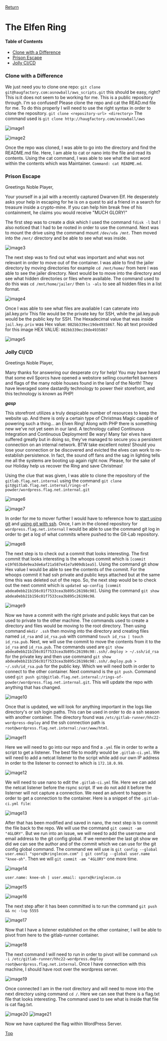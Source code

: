[Return](https://github.com/visionthex/SANS2022-Holiday-Hack-Challange/blob/main/README.md)

<h1 id="top">The Elfen Ring</h1>

#### Table of Contents

- [Clone with a Difference](#clone)
- [Prison Escape](#prison)
- [Jolly CI/CD](#jolly)

<h3 id="clone">Clone with a Difference</h3>

We just need you to clone one repo: `git clone git@haugfactory.com:asnowball/aws_scripts.git` this should be easy, right? This is:it does not seem to be working for me. This is a public repository through. I'm so confused! Please clone the repo and cat the READ.md file for me. To do this properly I will need to use the right syntax in order to clone the repository. `git clone <repository-url> <directory>` The command used is `git clone http://haugfactory.com/asnowball/aws`

![image1](https://github.com/visionthex/SANS2022-Holiday-Hack-Challange/blob/main/Images/TheElfenRingImages/image1.jpg "Git Command: git clone <repository-url> <directory>")

![image2](https://github.com/visionthex/SANS2022-Holiday-Hack-Challange/blob/main/Images/TheElfenRingImages/image2.jpg "Command: cd aws_scripts | ls | cat README.md")

Once the repo was cloned, I was able to go into the directory and find the README.md file. Here, I am able to cat or nano into the file and read its contents. Using the cat command, I was able to see what the last word within the contents which was Maintainer. `Command: cat README.md`.

<h3 id="prison">Prison Escape</h3>

Greetings Noble Player, 

Your yourself in a jail with a recently captured Dwarven Elf. He desperately asks your help in escaping for he is on a quest to aid a friend in a search for treasure inside a crypto-mine. If you can help him break free of his containment, he claims you would receive "MUCH GLORY!" 

The first step was to create a disk which I used the command `fdisk -l` but I also noticed that I had to be rooted in order to use the command. Next was to mount the drive using the command mount `/dev/vda /mnt`. Then moved into the `/mnt/` directory and be able to see what was inside.

![image3](https://github.com/visionthex/SANS2022-Holiday-Hack-Challange/blob/main/Images/TheElfenRingImages/image3.jpg "Command: fdisk -l | mount /dev/vda /mnt | cd /mnt/ | ls")

The next step was to find out what was important and what was not relevant in order to move out of the container. I was able to find the jailer directory by moving directories for example `cd /mnt/home/` from here I was able to see the jailer directory. Next would be to move into the directory and see what hidden directories or files where available. The command used to do this was `cd /mnt/home/jailer/` then `ls -als` to see all hidden files in a list format.

![image4](https://github.com/visionthex/SANS2022-Holiday-Hack-Challange/blob/main/Images/TheElfenRingImages/image4.jpg "Command: cd /mnt/home/jailer/ | ls -als | cat jail.key.priv")

Once I was able to see what files are avaliable I can catenate into jail.key.priv This file would be the private key for SSH, while the jail.key.pub would be the public key for SSH. The Hexadecimal value that was inside `jail.key.priv` was Hex value: `082bb339ec19de4935867`.
No alt text provided for this image
HEX VALUE: `082bb339ec19de4935867`

![image5](https://github.com/visionthex/SANS2022-Holiday-Hack-Challange/blob/main/Images/TheElfenRingImages/image5.jpg "HEX VALUE: 082bb339ec19de4935867")

<h3 id="jolly">Jolly CI/CD</h3>

Greetings Noble Player, 

Many thanks for answering our desperate cry for help! You may have heard that some evil Sporcs have opened a webstore selling counterfeit banners and flags of the many noble houses found in the land of the North! They have leveraged some dastardly technology to power their storefront, and this technology is known as PHP! 

***gasp*** 

This storefront utilizes a truly despicable number of resources to keep the website up. And there is only a certain type of Christmas Magic capable of powering such a thing… an Elven Ring! Along with PHP there is something new we've not yet seen in our land. A technology called Continuous Integration and Continuous Deployment! Be wary! Many fair elves have suffered greatly but in doing so, they've managed to secure you a persistent connection on an internal network. BTW take excellent notes! Should you lose your connection or be discovered and evicted the elves can work to re-establish persistence. In fact, the sound off fans and the sag in lighting tells me all the systems are booting up again right now. Please, for the sake of our Holiday help us recover the Ring and save Christmas!

Using the clue that was given, I was able to clone the repository of the `gitlab.flag.net.internal` using the command `git clone git@gitlab.flag.net.internal/rings-of-powder/wordpress.flag.net.internal.git`

![image6](https://github.com/visionthex/SANS2022-Holiday-Hack-Challange/blob/main/Images/TheElfenRingImages/image6.jpg "Command: git clone http://gitlab.flag.net.internal/rings-of-powder/wordpress.flag.net.internal.git")

![image7](https://github.com/visionthex/SANS2022-Holiday-Hack-Challange/blob/main/Images/TheElfenRingImages/image7.jpg "Command: ls")

In order for me to mover further I would have to reference how to [start using git](https://docs.gitlab.com/ee/gitlab-basics/start-using-git.html) and [using git with ssh](https://docs.gitlab.com/ee/user/ssh.html). Once, I am in the cloned repository for `wordpress.flag.net.internal` I would be able to use the command git log in order to get a log of what commits where pushed to the Git-Lab repository.

![image8](https://github.com/visionthex/SANS2022-Holiday-Hack-Challange/blob/main/Images/TheElfenRingImages/image8.jpg "Command: git log | shows the log of commits")

The next step is to check out a commit that looks interesting. The first commit that looks interesting is the whoops commit which is `[commit e19f653bde9ea3de6af21a587e41e7a909db1ea5]`. Using the command git show Hex value I would be able to see the contents of the commit. For the whoops commit it had ssh private and public keys attached but at the same time this was deleted out of the repo. So, the next step would be to check out the next commit which is `updated wp-config [commit abdea0ebb21b156c01f7533cea3b895c26198c98]`. Using the command `git show abdea0ebb21b156c01f7533cea3b895c26198c98`.

![image9](https://github.com/visionthex/SANS2022-Holiday-Hack-Challange/blob/main/Images/TheElfenRingImages/image9.jpg "Command: git show abdea0ebb21b156c01f7533cea3b895c26198c98")

Now we have a commit with the right private and public keys that can be used to private to the other machine. The commands used to create a directory and files would be moving to the root directory. Then using command `mkdir .ssh` then moving into the directory and creating files named `id_rsa` and `id_rsa.pub` with command `touch id_rsa | touch id_rsa.pub`. Next, we will use the commit to move the contents from it to the `id_rsa` and `id_rsa.pub`. The commands used are `git show abdea0ebb21b156c01f7533cea3b895c26198c98:.ssh/.deploy > ~/.ssh/id_rsa` for the private key and then use command `git show abdea0ebb21b156c01f7533cea3b895c26198c98:.ssh/.deploy.pub > ~/.ssh/id_rsa.pub` for the public key. Which we will need both in order to connect to the other container. Next command is the `git push`. Command used `git push git@gitlab.flag.net.internal:/rings-of-powder/wordpress.flag.net.internal.git`. This will update the repo with anything that has changed. 

![image10](https://github.com/visionthex/SANS2022-Holiday-Hack-Challange/blob/main/Images/TheElfenRingImages/image10.jpg "Command: git push git@gitlab.flag.net.internal:/rings-of-powder/wordpress.flag.net.internal.git")

Once that is updated, we will look for anything important in the logs like directory's or ssh login paths. This can be used in order to do a ssh season with another container. The directory found was `/etc/gitlab-runner/hhc22-wordpress-deploy` and the ssh connection path is `root@wordpress.flag.net.internal:/var/www/html`.

![image11](https://github.com/visionthex/SANS2022-Holiday-Hack-Challange/blob/main/Images/TheElfenRingImages/image11.jpg "ssh -i /etc/gitlab-runner/hhc22-wordpess-deploy | root@wordpress.flag.net.internal:/var/www/html")

Here we will need to go into our repo and find a `.yml` file in order to write a script to get a listener. The best file to modify would be `.gitlab-ci.yml`. We will need to add a netcat listener to the script while add our own IP address in order to the listener to connect to which is `172.18.0.99`.

![image12](https://github.com/visionthex/SANS2022-Holiday-Hack-Challange/blob/main/Images/TheElfenRingImages/image12.png "The local machines IP address - inet addr: 172.18.0.99")

We will need to use nano to edit the `.gitlab-ci.yml` file. Here we can add the netcat listener before the rsync script. If we do not add it before the listerner will not capture a connection. We need an advent to happen in order to get a connection to the container. Here is a snippet of the `.gitlab-ci.yml file`:

![image13](https://github.com/visionthex/SANS2022-Holiday-Hack-Challange/blob/main/Images/TheElfenRingImages/image13.jpg ".gitlab-ci.yml script")

After that has been modified and saved in nano, the next step is to commit the file back to the repo. We will use the command `git commit -am "4GLORY"`. But we run into an issue, we will need to add the username and email address to the git config global. If we remember the last git show we did we can see the author and of the commit which we can use for the git config global command. The command we will use is `git config --global user.email "sporx@kringlecon.com" | git config --global user.name "knee-oh"`. Then we will `git commit -am "4GLORY"` one more time.

![image14](https://github.com/visionthex/SANS2022-Holiday-Hack-Challange/blob/main/Images/TheElfenRingImages/image14.jpg "Command: git commit =am '4GLORY'")

`user.name: knee-oh | user.email: sporx@kringlecon.co`

![image15](https://github.com/visionthex/SANS2022-Holiday-Hack-Challange/blob/main/Images/TheElfenRingImages/image15.png "Command: git config --global user.email 'sporx@kringlecon.com | git config --global user.name 'knee-oh'")

![image16](https://github.com/visionthex/SANS2022-Holiday-Hack-Challange/blob/main/Images/TheElfenRingImages/image16.jpg "Command: git commit -am '4GLORY'")

The next step after it has been committed is to run the command `git push && nc -lvp 5555`

![image17](https://github.com/visionthex/SANS2022-Holiday-Hack-Challange/blob/main/Images/TheElfenRingImages/image17.jpg "Command: git push && nc -lvp 5555")

Now that I have a listener established on the other container, I will be able to pivot from here to the gitlab-runner container.

![image18](https://github.com/visionthex/SANS2022-Holiday-Hack-Challange/blob/main/Images/TheElfenRingImages/image18.jpg)

The next command I will need to run in order to pivot will be command `ssh -i /etc/gitlab-runner/hhc22-wordpress.deploy root@wordpress.flag.net.internal`. Once I have connection with this machine, I should have root over the wordpress server.

![image19](https://github.com/visionthex/SANS2022-Holiday-Hack-Challange/blob/main/Images/TheElfenRingImages/image19.jpg)

Once connected I am in the root directory and will need to move into the next directory using command `cd /`. Here we can see that there is a flag.txt file that looks interesting. The command used to see what is inside that file is cat flag.txt.

![image20](https://github.com/visionthex/SANS2022-Holiday-Hack-Challange/blob/main/Images/TheElfenRingImages/image20.jpg)
![image21](https://github.com/visionthex/SANS2022-Holiday-Hack-Challange/blob/main/Images/TheElfenRingImages/image21.jpg "Flag oI40zIuCcN8c3MhKgQjOMN8lfYtVqcKT")

Now we have captured the flag within WordPress Server.

[Top](#top)
